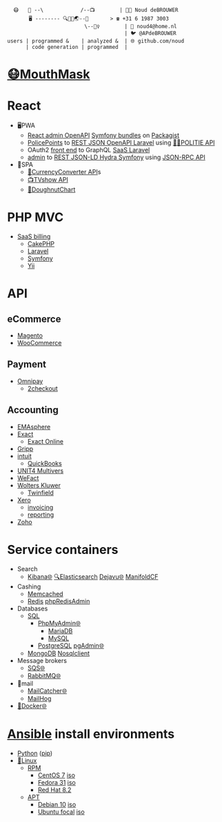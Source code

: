```
  😷   📱 --\            /--📺        | 👨‍💻 Noud deBROUWER
       🖥️ -------- 🔍🐧🐳🌏--💱       > ☎️ +31 6 1987 3003
                         \--👮‍♀️        | 📧 noud4@home.nl
                                      | 🐦 @APdeBROUWER
users | programmed &    | analyzed &  | 🌐 github.com/noud
      | code generation | programmed  | 
```
# [😷MouthMask](http://github.com/noud/mouth-mask)
# React
- 🖥️PWA
    - [React admin OpenAPI](https://github.com/noud/api-platform-react-admin) [Symfony bundles](http://github.com/noud?tab=repositories&q=api-platform-) on [Packagist](http://packagist.org/users/noud/packages/?query=noud%2Fapi-platform-)
    - [PolicePoints](http://github.com/noud/react-redux-openapi-politie) to [REST JSON OpenAPI Laravel](http://packagist.org/packages/noud/laravel-api-platform) using [👮‍♀️POLITIE API](http://packagist.org/packages/noud/politie-open-data-api)
    - OAuth2 [front end](http://github.com/noud/frontend) to GraphQL [SaaS Laravel](http://github.com/noud/saas)
    - [admin](http://github.com/noud/react-admin-rest-openapi-gripp) to [REST JSON-LD Hydra Symfony](http://github.com/noud/gripp_symfony) using [JSON-RPC API](http://github.com/noud/gripp_api)
- 📱SPA
    - [💱CurrencyConverter API](http://github.com/noud/CurrencyConverter-SaaS)s
    - [📺TVshow API](http://github.com/noud/cra-tv-show)
    - [🍩DoughnutChart](http://github.com/noud/cra-chartjs)
# PHP MVC
- [SaaS billing](http://github.com/noud/laravel-billing)
    - [CakePHP](http://cakephp.org)
    - [Laravel](http://laravel.com)
    - [Symfony](http://symfony.com)
    - [Yii](http://yiiframework.com)
# API
## eCommerce
- [Magento](https://magento.com/products/magento-open-source)
- [WooCommerce](https://woocommerce.com)
## Payment
- [Omnipay](http://github.com/thephpleague/omnipay)
    - [2checkout](http://github.com/urukalo/omnipay-2checkout)
## Accounting
- [EMAsphere](http://emasphere.com)
    <!-- - [Exercise Movement Account (EMA)sphere](http://github.com/databrydge/databrydge-emasphere-bundle) -->
- [Exact](http://exact.com)
    - [Exact Online](http://exact.com/us/software/exact-online)
        <!-- - [exact-php-client](http://github.com/picqer/exact-php-client) -->
- [Gripp](http://gripp.com/support/werken-met-de-gripp-api)
- [intuit](http://intuit.com)
    - [QuickBooks](http://quickbooks.intuit.com)
        <!-- - [QuickBooks API PHP SDK](http://github.com/intuit/QuickBooks-V3-PHP-SDK) -->
- [UNIT4 Multivers](http://api.online.unit4.nl/V18/Documentation)
- [WeFact](http://www.wefact.nl)
    <!-- - [PHP Library for WeFact](http://github.com/imbue/wefact-api-php)
    - [phpWeFact](http://github.com/ddgc/phpWeFact) -->
- [Wolters Kluwer](http://wolterskluwer.com)
    - [Twinfield](http://taxnl.wolterskluwer.com/software-koppelingen/partner-worden/koppelen-aan-wolters-kluwer-twinfield)
        <!-- - [Symfony Twinfield](http://github.com/databrydge/databrydge-twinfield-bundle)
            - [PHP Twinfield](http://github.com/php-twinfield/twinfield) -->
- [Xero](http://xero.com)
    - [invoicing](http://xero.com/features-and-tools/accounting-software/invoicing)
    - [reporting](http://xero.com/features-and-tools/accounting-software/financial-reporting)
- [Zoho](https//www.zoho.com/developer/rest-api.html)
# Service containers
- Search
    - [Kibana](http://elastic.co/kibana)[🌐](http://localhost:5601) [🔍Elasticsearch](http://elastic.co) [Dejavu](http://opensource.appbase.io/dejavu)[🌐](http://localhost:1358) [ManifoldCF](http://manifoldcf.apache.org)
- Cashing
    - [Memcached](http://memcached.org)
    - [Redis](http://redis.io) [phpRedisAdmin](github.com/erikdubbelboer/phpRedisAdmin)
- Databases
    - [SQL](http://en.wikipedia.org/wiki/SQL)
        - [PhpMyAdmin](http://phpmyadmin.net)[🌐](http://localhost:8081)
            - [MariaDB](http://mariadb.org)
            - [MySQL](http://mysql.com)
        - [PostgreSQL](http://postgresql.org) [pgAdmin](http://pgadmin.org)[🌐](http://localhost:5050)
    - [MongoDB](http://mongodb.com) [Nosqlclient](http://nosqlclient.com) 
- Message brokers
    - [SQS](http://aws.amazon.com/sqs)[🌐](http://localhost:9325)
    - [RabbitMQ](http://rabbitmq.com)[🌐](http://localhost:15672)
- 📧mail
    - [MailCatcher](http://mailcatcher.me)[🌐](http://localhost:1080)
    - [MailHog](http://github.com/mailhog/MailHog)
- [🐳Docker](http://docker.com)[🌐](http://localhost:8754)
# [Ansible](http://www.ansible.com) install environments
- [Python](http://python.org) ([pip](http://pypi.org/project/pip))
- [🐧Linux](http://github.com/torvalds/linux)
    - [RPM](http://en.wikipedia.org/wiki/RPM_Package_Manager)
        - [CentOS 7](http://centos.org) [iso](http://isoredirect.centos.org/centos/7/isos/x86_64/CentOS-7-x86_64-NetInstall-2003.iso)
            <!-- - Network install source url http://mirror.centos.org/centos/7/os/x86_64/
            - Do not forget to make a user and make user superuser. -->
        - [Fedora 31](http://getfedora.org) [iso](http://download.fedoraproject.org/pub/fedora/linux/releases/31/Server/x86_64/iso/Fedora-Server-netinst-x86_64-31-1.9.iso)
        <!-- @todo untested .... -->
        - [Red Hat 8.2](http://redhat.com)
    - [APT](http://en.wikipedia.org/wiki/APT_(software))
        - [Debian 10](http://debian.org) [iso](http://cdimage.debian.org/debian-cd/current/amd64/iso-cd/debian-10.4.0-amd64-netinst.iso)
        - [Ubuntu focal](http://ubuntu.com) [iso](http://releases.ubuntu.com/20.04/ubuntu-20.04-live-server-amd64.iso)